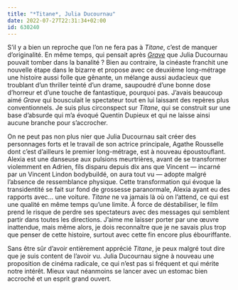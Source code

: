 ```yaml
---
title: "*Titane*, Julia Ducournau"
date: 2022-07-27T22:31:34+02:00
id: 630240 
---
```


S’il y a bien un reproche que l’on ne fera pas à *Titane*, c’est de manquer d’originalité. En même temps, qui pensait après [*Grave*](https://voiretmanger.fr/grave-ducournau/) que Julia Ducournau pouvait tomber dans la banalité ? Bien au contraire, la cinéaste franchit une nouvelle étape dans le bizarre et propose avec ce deuxième long-métrage une histoire aussi folle que gênante, un mélange aussi audacieux que troublant d’un thriller teinté d’un drame, saupoudré d’une bonne dose d’horreur et d’une touche de fantastique, pourquoi pas. J’avais beaucoup aimé *Grave* qui bousculait le spectateur tout en lui laissant des repères plus conventionnels. Je suis plus circonspect sur *Titane*, qui se construit sur une base d’absurde qui m’a évoqué Quentin Dupieux et qui ne laisse ainsi aucune branche pour s’accrocher. 

On ne peut pas non plus nier que Julia Ducournau sait créer des personnages forts et le travail de son actrice principale, Agathe Rousselle dont c’est d’ailleurs le premier long-métrage, est à nouveau époustouflant. Alexia est une danseuse aux pulsions meurtrières, avant de se transformer violemment en Adrien, fils disparu depuis dix ans que Vincent — incarné par un Vincent Lindon bodybuildé, on aura tout vu — adopte malgré l’absence de ressemblance physique. Cette transformation qui évoque la transidentité se fait sur fond de grossesse paranormale, Alexia ayant eu des rapports avec… une voiture. *Titane* ne va jamais là où on l’attend, ce qui est une qualité en même temps qu’une limite. À force de déstabiliser, le film prend le risque de perdre ses spectateurs avec des messages qui semblent partir dans toutes les directions. J’aime me laisser porter par une œuvre inattendue, mais même alors, je dois reconnaître que je ne savais plus trop que penser de cette histoire, surtout avec cette fin encore plus ébouriffante. 

Sans être sûr d’avoir entièrement apprécié *Titane*, je peux malgré tout dire que je suis content de l’avoir vu. Julia Ducournau signe à nouveau une proposition de cinéma radicale, ce qui n’est pas si fréquent et qui mérite notre intérêt. Mieux vaut néanmoins se lancer avec un estomac bien accroché et un esprit grand ouvert.